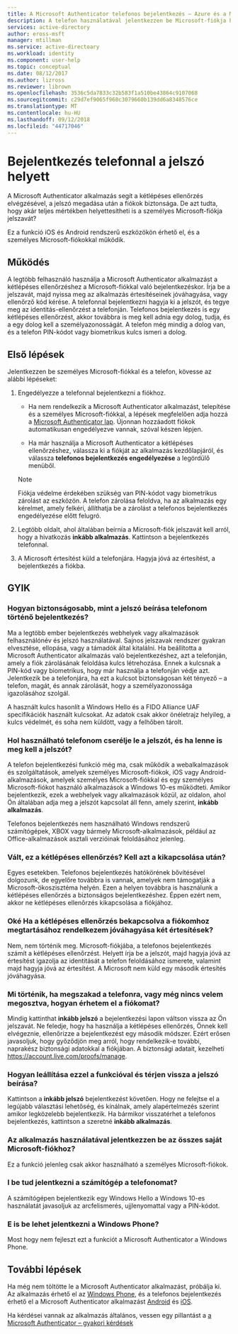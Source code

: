 ```yaml
---
title: A Microsoft Authenticator telefonos bejelentkezés – Azure és a Microsoft-fiókok |} A Microsoft Docs
description: A telefon használatával jelentkezzen be Microsoft-fiókja helyett adja meg a jelszót. Ebben a cikkben megválaszolunk – gyakori kérdések a szolgáltatásról.
services: active-directory
author: eross-msft
manager: mtillman
ms.service: active-directoary
ms.workload: identity
ms.component: user-help
ms.topic: conceptual
ms.date: 08/12/2017
ms.author: lizross
ms.reviewer: librown
ms.openlocfilehash: 3536c5da7833c32b583f1a510be43864c9107068
ms.sourcegitcommit: c29d7ef9065f960c3079660b139dd6a8348576ce
ms.translationtype: MT
ms.contentlocale: hu-HU
ms.lasthandoff: 09/12/2018
ms.locfileid: "44717046"
---
```

# <a name="sign-in-with-your-phone-not-your-password"></a>Bejelentkezés telefonnal a jelszó helyett
A Microsoft Authenticator alkalmazás segít a kétlépéses ellenőrzés elvégzésével, a jelszó megadása után a fiókok biztonsága. De azt tudta, hogy akár teljes mértékben helyettesítheti is a személyes Microsoft-fiókja jelszavát?

Ez a funkció iOS és Android rendszerű eszközökön érhető el, és a személyes Microsoft-fiókokkal működik.
 
## <a name="how-it-works"></a>Működés
A legtöbb felhasználó használja a Microsoft Authenticator alkalmazást a kétlépéses ellenőrzéshez a Microsoft-fiókkal való bejelentkezéskor. Írja be a jelszavát, majd nyissa meg az alkalmazás értesítéseinek jóváhagyása, vagy ellenőrző kód kérése. A telefonnal bejelentkezni hagyja ki a jelszót, és tegye meg az identitás-ellenőrzést a telefonján. Telefonos bejelentkezés is egy kétlépéses ellenőrzést, akkor továbbra is meg kell adnia egy dolog, tudja, és a egy dolog kell a személyazonosságát. A telefon még mindig a dolog van, és a telefon PIN-kódot vagy biometrikus kulcs ismeri a dolog.

## <a name="how-to-get-started"></a>Első lépések
Jelentkezzen be személyes Microsoft-fiókkal és a telefon, kövesse az alábbi lépéseket:

1. Engedélyezze a telefonnal bejelentkezni a fiókhoz.

    - Ha nem rendelkezik a Microsoft Authenticator alkalmazást, telepítése és a személyes Microsoft-fiókkal, a lépések megfelelően adja hozzá a [Microsoft Authenticator lap](microsoft-authenticator-app-how-to.md). Újonnan hozzáadott fiókok automatikusan engedélyezve vannak, szóval készen lépjen.

    - Ha már használja a Microsoft Authenticator a kétlépéses ellenőrzéshez, válassza ki a fiókját az alkalmazás kezdőlapjáról, és válassza **telefonos bejelentkezés engedélyezése** a legördülő menüből.

    >[!NOTE]
    >Fiókja védelme érdekében szükség van PIN-kódot vagy biometrikus zárolást az eszközön. A telefon zárolása feloldva, ha az alkalmazás egy kérelmet, amely felkéri, állíthatja be a zárolást a telefonos bejelentkezés engedélyezése előtt felugró.

2. Legtöbb oldalt, ahol általában beírnia a Microsoft-fiók jelszavát kell arról, hogy a hivatkozás **inkább alkalmazás**. Kattintson a bejelentkezés telefonnal.
 
3. A Microsoft értesítést küld a telefonjára. Hagyja jóvá az értesítést, a bejelentkezés a fiókba.   
 
## <a name="faq"></a>GYIK

### <a name="how-is-signing-in-with-my-phone-more-secure-than-typing-a-password"></a>Hogyan biztonságosabb, mint a jelszó beírása telefonom történő bejelentkezés?  
Ma a legtöbb ember bejelentkezés webhelyek vagy alkalmazások felhasználónév és jelszó használatával.  Sajnos jelszavak rendszer gyakran elvesztése, ellopása, vagy a támadók által kitalálni. Ha beállította a Microsoft Authenticator alkalmazás való bejelentkezéshez, azt a telefonján, amely a fiók zárolásának feloldása kulcs létrehozása. Ennek a kulcsnak a PIN-kód vagy biometrikus, hogy már használja a telefonján védje azt.  Jelentkezik be a telefonjára, ha ezt a kulcsot biztonságosan két tényező – a telefon, magát, és annak zárolását, hogy a személyazonossága igazolásához szolgál.
 
A használt kulcs hasonlít a Windows Hello és a FIDO Alliance UAF specifikációk használt kulcsokat. Az adatok csak akkor önéletrajz helyileg, a kulcs védelmét, és soha nem küldött, vagy a felhőben tárolt. 
 
### <a name="where-can-i-use-my-phone-to-replace-my-password-and-where-would-i-still-need-the-password"></a>Hol használható telefonom cserélje le a jelszót, és ha lenne is meg kell a jelszót?  
A telefon bejelentkezési funkció még ma, csak működik a webalkalmazások és szolgáltatások, amelyek személyes Microsoft-fiókok, iOS vagy Android-alkalmazások, amelyek személyes Microsoft-fiókkal és egy személyes Microsoft-fiókot használó alkalmazások a Windows 10-es működteti. Amikor bejelentkezik, ezek a webhelyek vagy alkalmazások közül, az oldalon, ahol Ön általában adja meg a jelszót kapcsolat áll fenn, amely szerint, **inkább alkalmazás**. 

Telefonos bejelentkezés nem használható Windows rendszerű számítógépek, XBOX vagy bármely Microsoft-alkalmazások, például az Office-alkalmazások asztali verzióinak feloldásához jelenleg.
 
### <a name="does-this-replace-two-step-verification-should-i-turn-it-off"></a>Vált, ez a kétlépéses ellenőrzés? Kell azt a kikapcsolása után?   
Egyes esetekben. Telefonos bejelentkezés hatókörének bővítésével dolgozunk, de egyelőre továbbra is vannak, amelyek nem támogatják a Microsoft-ökoszisztéma helyén. Ezen a helyen továbbra is használunk a kétlépéses ellenőrzés a biztonságos bejelentkezéshez. Éppen ezért nem, akkor ne kétlépéses ellenőrzés kikapcsolása a fiókjához.
 
### <a name="okay-if-i-keep-two-step-verification-turned-on-for-my-account-do-i-have-to-approve-two-notifications"></a>Oké Ha a kétlépéses ellenőrzés bekapcsolva a fiókomhoz megtartásához rendelkezem jóváhagyása két értesítések?
Nem, nem történik meg. Microsoft-fiókjába, a telefonos bejelentkezés számít a kétlépéses ellenőrzést. Helyett írja be a jelszót, majd hagyja jóvá az értesítést igazolja az identitását a telefon feloldásához ismerete, valamint majd hagyja jóvá az értesítést. A Microsoft nem küld egy második értesítés jóváhagyása.

### <a name="what-if-i-lose-my-phone-or-dont-have-it-with-me-how-can-i-access-my-account"></a>Mi történik, ha megszakad a telefonra, vagy még nincs velem megosztva, hogyan érhetem el a fiókomat?  
Mindig kattinthat **inkább jelszó** a bejelentkezési lapon váltson vissza az Ön jelszavát. Ne feledje, hogy ha használja a kétlépéses ellenőrzés, Önnek kell elvégeznie, ellenőrizze a bejelentkezést egy második módszer. Ezért erősen javasoljuk, hogy győződjön meg arról, hogy rendelkezik-e további, naprakész biztonsági adatokkal a fiókjában. A biztonsági adatait, kezelheti https://account.live.com/proofs/manage.
 
### <a name="how-do-i-stop-using-this-feature-and-go-back-to-entering-my-password"></a>Hogyan leállítása ezzel a funkcióval és térjen vissza a jelszó beírása?
Kattintson a **inkább jelszó** bejelentkezést követően. Hogy ne felejtse el a legújabb választási lehetőség, és kínálnak, amely alapértelmezés szerint amikor legközelebb bejelentkezik. Ha bármikor visszatérhet a telefonos bejelentkezés, kattintson a szeretné **inkább alkalmazás**. 
 
### <a name="can-i-use-the-app-to-sign-in-to-all-my-accounts-with-microsoft"></a>Az alkalmazás használatával jelentkezzen be az összes saját Microsoft-fiókhoz?   
Ez a funkció jelenleg csak akkor használható a személyes Microsoft-fiókok. 
 
### <a name="can-i-sign-into-my-pc-with-my-phone"></a>I be tud jelentkezni a számítógép a telefonomat?  
A számítógépen bejelentkezik egy Windows Hello a Windows 10-es használatát javasoljuk az arcfelismerés, ujjlenyomattal vagy a PIN-kódot.   
 
### <a name="can-i-sign-in-with-my-windows-phone"></a>E is be lehet jelentkezni a Windows Phone?  
Most hogy nem fejleszt ezt a funkciót a Microsoft Authenticator a Windows Phone. 

## <a name="next-steps"></a>További lépések
Ha még nem töltötte le a Microsoft Authenticator alkalmazást, próbálja ki. Az alkalmazás érhető el az [Windows Phone](http://go.microsoft.com/fwlink/?Linkid=825071), és a telefonos bejelentkezés érhető el a Microsoft Authenticator alkalmazást [Android](http://go.microsoft.com/fwlink/?Linkid=825072) és [iOS](http://go.microsoft.com/fwlink/?Linkid=825073).

Ha kérdései vannak az alkalmazás általános, vessen egy pillantást a [a Microsoft Authenticator – gyakori kérdések](microsoft-authenticator-app-faq.md)